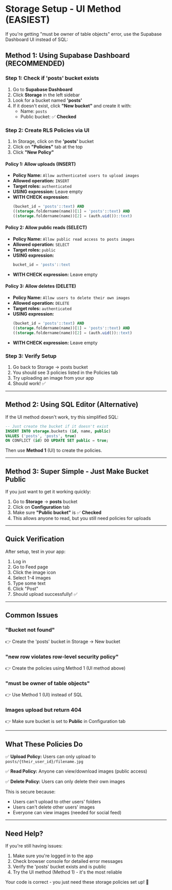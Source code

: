 # Storage Setup - UI Method (EASIEST)

If you're getting "must be owner of table objects" error, use the Supabase Dashboard UI instead of SQL:

## Method 1: Using Supabase Dashboard (RECOMMENDED)

### Step 1: Check if 'posts' bucket exists
1. Go to **Supabase Dashboard**
2. Click **Storage** in the left sidebar
3. Look for a bucket named **'posts'**
4. If it doesn't exist, click **"New bucket"** and create it with:
   - Name: `posts`
   - Public bucket: ✅ **Checked**

### Step 2: Create RLS Policies via UI
1. In Storage, click on the **'posts'** bucket
2. Click on **"Policies"** tab at the top
3. Click **"New Policy"**

#### Policy 1: Allow uploads (INSERT)
- **Policy Name:** `Allow authenticated users to upload images`
- **Allowed operation:** `INSERT`
- **Target roles:** `authenticated`
- **USING expression:** Leave empty
- **WITH CHECK expression:**
  ```sql
  (bucket_id = 'posts'::text) AND 
  ((storage.foldername(name))[1] = 'posts'::text) AND 
  ((storage.foldername(name))[2] = (auth.uid())::text)
  ```

#### Policy 2: Allow public reads (SELECT)
- **Policy Name:** `Allow public read access to posts images`
- **Allowed operation:** `SELECT`
- **Target roles:** `public`
- **USING expression:**
  ```sql
  bucket_id = 'posts'::text
  ```
- **WITH CHECK expression:** Leave empty

#### Policy 3: Allow deletes (DELETE)
- **Policy Name:** `Allow users to delete their own images`
- **Allowed operation:** `DELETE`
- **Target roles:** `authenticated`
- **USING expression:**
  ```sql
  (bucket_id = 'posts'::text) AND 
  ((storage.foldername(name))[1] = 'posts'::text) AND 
  ((storage.foldername(name))[2] = (auth.uid())::text)
  ```
- **WITH CHECK expression:** Leave empty

### Step 3: Verify Setup
1. Go back to Storage → posts bucket
2. You should see 3 policies listed in the Policies tab
3. Try uploading an image from your app
4. Should work! ✅

---

## Method 2: Using SQL Editor (Alternative)

If the UI method doesn't work, try this simplified SQL:

```sql
-- Just create the bucket if it doesn't exist
INSERT INTO storage.buckets (id, name, public)
VALUES ('posts', 'posts', true)
ON CONFLICT (id) DO UPDATE SET public = true;
```

Then use **Method 1** (UI) to create the policies.

---

## Method 3: Super Simple - Just Make Bucket Public

If you just want to get it working quickly:

1. Go to **Storage** → **posts** bucket
2. Click on **Configuration** tab
3. Make sure **"Public bucket"** is ✅ **Checked**
4. This allows anyone to read, but you still need policies for uploads

---

## Quick Verification

After setup, test in your app:
1. Log in
2. Go to Feed page
3. Click the image icon
4. Select 1-4 images
5. Type some text
6. Click "Post"
7. Should upload successfully! ✅

---

## Common Issues

### "Bucket not found"
👉 Create the 'posts' bucket in Storage → New bucket

### "new row violates row-level security policy"
👉 Create the policies using Method 1 (UI method above)

### "must be owner of table objects"
👉 Use Method 1 (UI) instead of SQL

### Images upload but return 404
👉 Make sure bucket is set to **Public** in Configuration tab

---

## What These Policies Do

✅ **Upload Policy:** Users can only upload to `posts/{their_user_id}/filename.jpg`

✅ **Read Policy:** Anyone can view/download images (public access)

✅ **Delete Policy:** Users can only delete their own images

This is secure because:
- Users can't upload to other users' folders
- Users can't delete other users' images
- Everyone can view images (needed for social feed)

---

## Need Help?

If you're still having issues:
1. Make sure you're logged in to the app
2. Check browser console for detailed error messages
3. Verify the 'posts' bucket exists and is public
4. Try the UI method (Method 1) - it's the most reliable

Your code is correct - you just need these storage policies set up! 🚀
